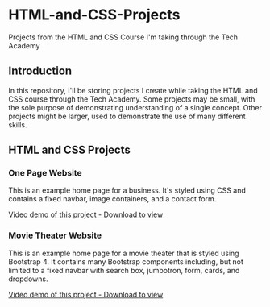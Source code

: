 # HTML-and-CSS-Projects
Projects from the HTML and CSS Course I'm taking through the Tech Academy

## Introduction
In this repository, I'll be storing projects I create while taking the HTML and CSS course through the Tech Academy. Some projects may be small, with the sole purpose of demonstrating understanding of a single concept. Other projects might be larger, used to demonstrate the use of many different skills.


## HTML and CSS Projects

### One Page Website

This is an example home page for a business. It's styled using CSS and contains a fixed navbar, image containers, and a contact form.

[Video demo of this project - Download to view](One_Page_Website/images/One_Page_Website_Demo_Video.mp4)

### Movie Theater Website

This is an example home page for a movie theater that is styled using Bootstrap 4. It contains many Bootstrap components including, but not limited to a fixed navbar with search box, jumbotron, form, cards, and dropdowns.

[Video demo of this project - Download to view](Bootstrap4_Project/img/Bootstrap4_Video_Demo.mp4)